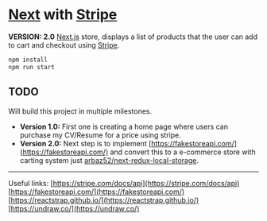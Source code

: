 # [Next](https://nextjs.org/) with [Stripe](https://stripe.com/)
**VERSION: 2.0**
[Next.js](https://nextjs.org/) store, displays a list of products that the user can add to cart and checkout using [Stripe](https://stripe.com/).
```bash
npm install
npm run start
```
## TODO
Will build this project in multiple milestones.
- **Version 1.0:** First one is creating a home page where users can purchase my CV/Resume for a price using stripe.
- **Version 2.0:** Next step is to implement [https://fakestoreapi.com/](https://fakestoreapi.com/) and convert this to a e-commerce store with carting system just [arbaz52/next-redux-local-storage](https://github.com/arbaz52/next-redux-local-storage).
---
Useful links:
[https://stripe.com/docs/api](https://stripe.com/docs/api)
[https://fakestoreapi.com/](https://fakestoreapi.com/)
[https://reactstrap.github.io/](https://reactstrap.github.io/)
[https://undraw.co/](https://undraw.co/)